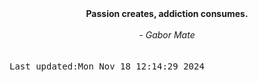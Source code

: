 
<div align="center"><b><span>Passion creates, addiction consumes.</span></b><br><br><i> - Gabor Mate</i></div>
<br><br><kbd>Last updated:Mon Nov 18 12:14:29 2024</kbd>